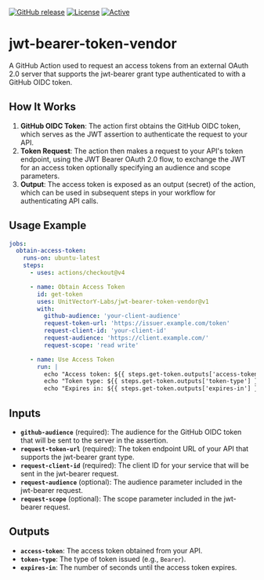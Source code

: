 [![GitHub release](https://img.shields.io/github/release/UnitVectorY-Labs/jwt-bearer-token-vendor.svg)](https://github.com/UnitVectorY-Labs/jwt-bearer-token-vendor/releases/latest) [![License](https://img.shields.io/badge/license-MIT-blue)](https://opensource.org/licenses/MIT) [![Active](https://img.shields.io/badge/Status-Active-green)](https://guide.unitvectorylabs.com/bestpractices/status/#active)

# jwt-bearer-token-vendor

A GitHub Action used to request an access tokens from an external OAuth 2.0 server that supports the jwt-bearer grant type authenticated to with a GitHub OIDC token.

## How It Works

1. **GitHub OIDC Token**: The action first obtains the GitHub OIDC token, which serves as the JWT assertion to authenticate the request to your API.
2. **Token Request**: The action then makes a request to your API's token endpoint, using the JWT Bearer OAuth 2.0 flow, to exchange the JWT for an access token optionally specifying an audience and scope parameters.
3. **Output**: The access token is exposed as an output (secret) of the action, which can be used in subsequent steps in your workflow for authenticating API calls.

## Usage Example

```yaml
jobs:
  obtain-access-token:
    runs-on: ubuntu-latest
    steps:
      - uses: actions/checkout@v4

      - name: Obtain Access Token
        id: get-token
        uses: UnitVectorY-Labs/jwt-bearer-token-vendor@v1
        with:
          github-audience: 'your-client-audience'
          request-token-url: 'https://issuer.example.com/token'
          request-client-id: 'your-client-id'
          request-audience: 'https://client.example.com/'
          request-scope: 'read write'

      - name: Use Access Token
        run: |
          echo "Access token: ${{ steps.get-token.outputs['access-token'] }}"
          echo "Token type: ${{ steps.get-token.outputs['token-type'] }}"
          echo "Expires in: ${{ steps.get-token.outputs['expires-in'] }}"
```

## Inputs

- **`github-audience`** (required): The audience for the GitHub OIDC token that will be sent to the server in the assertion.
- **`request-token-url`** (required): The token endpoint URL of your API that supports the jwt-bearer grant type.
- **`request-client-id`** (required): The client ID for your service that will be sent in the jwt-bearer request.
- **`request-audience`** (optional): The audience parameter included in the jwt-bearer request.
- **`request-scope`** (optional): The scope parameter included in the jwt-bearer request.

## Outputs

- **`access-token`**: The access token obtained from your API.
- **`token-type`**: The type of token issued (e.g., `Bearer`).
- **`expires-in`**: The number of seconds until the access token expires.
